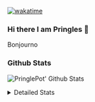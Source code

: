 [![wakatime](https://wakatime.com/badge/user/abd317df-612e-44b4-8787-15db7b574b2f.svg)](https://wakatime.com/@abd317df-612e-44b4-8787-15db7b574b2f)
### Hi there I am Pringles 👋

Bonjourno

### Github Stats
![PringlePot' Github Stats](https://github-readme-stats.vercel.app/api?username=PringlePot&show_icons=true&theme=dark&count_private=true)

<details>
  <summary>Detailed Stats</summary>
    
<!--START_SECTION:waka-->
![Code Time](http://img.shields.io/badge/Code%20Time-459%20hrs%2033%20mins-blue)

![Profile Views](http://img.shields.io/badge/Profile%20Views-3-blue)

![Lines of code](https://img.shields.io/badge/From%20Hello%20World%20I%27ve%20Written-110%20Thousand%20lines%20of%20code-blue)

**🐱 My GitHub Data** 

> 🏆 280 Contributions in the Year 2022
 > 
> 📦 90.9 kB Used in GitHub's Storage 
 > 
> 🚫 Not Opted to Hire
 > 
> 📜 10 Public Repositories 
 > 
> 🔑 12 Private Repositories  
 > 
**I'm an Early 🐤** 

```text
🌞 Morning    155 commits    ████░░░░░░░░░░░░░░░░░░░░░   17.49% 
🌆 Daytime    348 commits    █████████░░░░░░░░░░░░░░░░   39.28% 
🌃 Evening    383 commits    ██████████░░░░░░░░░░░░░░░   43.23% 
🌙 Night      0 commits      ░░░░░░░░░░░░░░░░░░░░░░░░░   0.0%

```
📅 **I'm Most Productive on Sunday** 

```text
Monday       175 commits    █████░░░░░░░░░░░░░░░░░░░░   19.75% 
Tuesday      81 commits     ██░░░░░░░░░░░░░░░░░░░░░░░   9.14% 
Wednesday    97 commits     ██░░░░░░░░░░░░░░░░░░░░░░░   10.95% 
Thursday     121 commits    ███░░░░░░░░░░░░░░░░░░░░░░   13.66% 
Friday       81 commits     ██░░░░░░░░░░░░░░░░░░░░░░░   9.14% 
Saturday     145 commits    ████░░░░░░░░░░░░░░░░░░░░░   16.37% 
Sunday       186 commits    █████░░░░░░░░░░░░░░░░░░░░   20.99%

```


📊 **This Week I Spent My Time On** 

```text
⌚︎ Time Zone: Europe/Amsterdam

💬 Programming Languages: 
TypeScript               5 hrs 20 mins       ███████████████░░░░░░░░░░   61.13% 
CSS                      1 hr 48 mins        █████░░░░░░░░░░░░░░░░░░░░   20.79% 
Go                       1 hr 21 mins        ████░░░░░░░░░░░░░░░░░░░░░   15.56% 
HTML                     8 mins              ░░░░░░░░░░░░░░░░░░░░░░░░░   1.53% 
JSON                     4 mins              ░░░░░░░░░░░░░░░░░░░░░░░░░   0.84%

🔥 Editors: 
WebStorm                 6 hrs 58 mins       ████████████████████░░░░░   79.82% 
GoLand                   1 hr 45 mins        █████░░░░░░░░░░░░░░░░░░░░   20.18%

🐱‍💻 Projects: 
Frontend                 6 hrs 58 mins       ████████████████████░░░░░   79.82% 
Backend                  1 hr 19 mins        ███░░░░░░░░░░░░░░░░░░░░░░   15.1% 
Viewer                   26 mins             █░░░░░░░░░░░░░░░░░░░░░░░░   5.08%

💻 Operating System: 
Windows                  8 hrs 43 mins       █████████████████████████   100.0%

```

**I Mostly Code in Java** 

```text
Java                     7 repos             ██████████░░░░░░░░░░░░░░░   41.18% 
JavaScript               2 repos             ███░░░░░░░░░░░░░░░░░░░░░░   11.76% 
TypeScript               2 repos             ███░░░░░░░░░░░░░░░░░░░░░░   11.76% 
HTML                     2 repos             ███░░░░░░░░░░░░░░░░░░░░░░   11.76% 
Python                   1 repo              █░░░░░░░░░░░░░░░░░░░░░░░░   5.88%

```


**Timeline**

![Chart not found](https://raw.githubusercontent.com/PringlePot/PringlePot/main/charts/bar_graph.png) 


 Last Updated on 20/03/2022 00:50:57 UTC
<!--END_SECTION:waka-->

</details>
